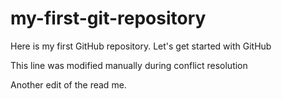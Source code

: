 # my-first-git-repository
Here is my first GitHub repository. Let's get started with GitHub

This line was modified manually during conflict resolution

Another edit of the read me.